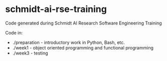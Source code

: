 # schmidt-ai-rse-training
Code generated during Schmidt AI Research Software Engineering Training

Code in:

- ./preparation - introductory work in Python, Bash, etc.
- ./week1 - object oriented programming and functional programming
- ./week3 - testing

